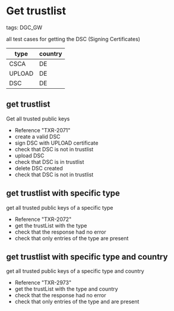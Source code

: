 # Get trustlist

tags: DGC_GW

all test cases for getting the DSC (Signing Certificates)

   |type  |country|
   |------|-------|
   |CSCA  |DE     |
   |UPLOAD|DE     |
   |DSC   |DE     |

## get trustlist

Get all trusted public keys

* Reference "TXR-2071"
* create a valid DSC
* sign DSC with UPLOAD certificate
* check that DSC is not in trustlist
* upload DSC
* check that DSC is in trustlist
* delete DSC created
* check that DSC is not in trustlist

## get trustlist with specific type

get all trusted public keys of a specific type

* Reference "TXR-2072"
* get the trustList with the type <type>
* check that the response had no error
* check that only entries of the type <type> are present

## get trustlist with specific type and country

get all trusted public keys of a specific type and country

* Reference "TXR-2973"
* get the trustList with the type <type> and country <country>
* check that the response had no error
* check that only entries of the type <type> and <country> are present
